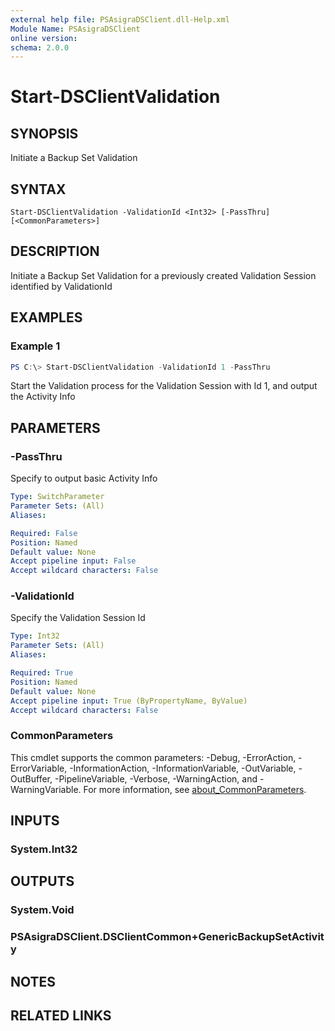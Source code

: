 ```yaml
---
external help file: PSAsigraDSClient.dll-Help.xml
Module Name: PSAsigraDSClient
online version:
schema: 2.0.0
---
```


# Start-DSClientValidation

## SYNOPSIS
Initiate a Backup Set Validation

## SYNTAX

```
Start-DSClientValidation -ValidationId <Int32> [-PassThru] [<CommonParameters>]
```

## DESCRIPTION
Initiate a Backup Set Validation for a previously created Validation Session identified by ValidationId

## EXAMPLES

### Example 1
```powershell
PS C:\> Start-DSClientValidation -ValidationId 1 -PassThru
```

Start the Validation process for the Validation Session with Id 1, and output the Activity Info

## PARAMETERS

### -PassThru
Specify to output basic Activity Info

```yaml
Type: SwitchParameter
Parameter Sets: (All)
Aliases:

Required: False
Position: Named
Default value: None
Accept pipeline input: False
Accept wildcard characters: False
```

### -ValidationId
Specify the Validation Session Id

```yaml
Type: Int32
Parameter Sets: (All)
Aliases:

Required: True
Position: Named
Default value: None
Accept pipeline input: True (ByPropertyName, ByValue)
Accept wildcard characters: False
```

### CommonParameters
This cmdlet supports the common parameters: -Debug, -ErrorAction, -ErrorVariable, -InformationAction, -InformationVariable, -OutVariable, -OutBuffer, -PipelineVariable, -Verbose, -WarningAction, and -WarningVariable. For more information, see [about_CommonParameters](http://go.microsoft.com/fwlink/?LinkID=113216).

## INPUTS

### System.Int32

## OUTPUTS

### System.Void

### PSAsigraDSClient.DSClientCommon+GenericBackupSetActivity

## NOTES

## RELATED LINKS
